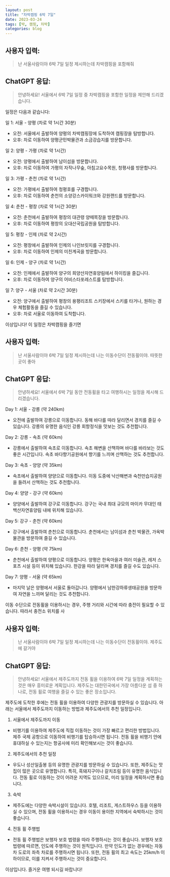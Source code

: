 ```yaml
---
layout: post
title: "차박캠핑 6박 7일"
date: 2023-03-24
tags: [박, 캠핑, 차박]
categories: blog
---
```


## 사용자 입력:
> 난 서울사람이야 6박 7일 일정 제시하는데 차박캠핑을 포함해줘

## ChatGPT 응답:
> 안녕하세요! 서울에서 6박 7일 일정 중 차박캠핑을 포함한 일정을 제안해 드리겠습니다.

일정은 다음과 같습니다:

일 1: 서울 - 양평 (차로 약 1시간 30분)
- 오전: 서울에서 출발하여 양평의 차박캠핑장에 도착하여 캠핑장을 탐방합니다. 
- 오후: 차로 이동하여 양평군민박물관과 소금강습지를 방문합니다.

일 2: 양평 - 가평 (차로 약 1시간)
- 오전: 양평에서 출발하여 남이섬을 방문합니다. 
- 오후: 차로 이동하여 가평의 자작나무숲, 아침고요수목원, 청평사를 방문합니다.

일 3: 가평 - 춘천 (차로 약 1시간)
- 오전: 가평에서 출발하여 청평호를 구경합니다. 
- 오후: 차로 이동하여 춘천의 소양강스카이워크와 강원랜드를 방문합니다.

일 4: 춘천 - 평창 (차로 약 1시간 30분)
- 오전: 춘천에서 출발하여 평창의 대관령 양떼목장을 방문합니다. 
- 오후: 차로 이동하여 평창의 오대산국립공원을 탐방합니다.

일 5: 평창 - 인제 (차로 약 2시간)
- 오전: 평창에서 출발하여 인제의 나인브릿지를 구경합니다. 
- 오후: 차로 이동하여 인제의 미친계곡을 방문합니다.

일 6: 인제 - 양구 (차로 약 1시간)
- 오전: 인제에서 출발하여 양구의 희양산자연휴양림에서 하이킹을 즐깁니다.
- 오후: 차로 이동하여 양구의 어비스타포레스트를 탐방합니다.

일 7: 양구 - 서울 (차로 약 2시간 30분)
- 오전: 양구에서 출발하여 평창의 용평리조트 스키장에서 스키를 타거나, 원하는 경우 체험활동을 즐길 수 있습니다.
- 오후: 차로 서울로 이동하여 도착합니다.

이상입니다! 이 일정은 차박캠핑을 즐기면

## 사용자 입력:
> 난 서울사람이야 6박 7일 일정 제시하는데 나는 이동수단이 전동휠이야. 따뜻한 곳이 좋아

## ChatGPT 응답:
> 안녕하세요! 서울에서 6박 7일 동안 전동휠을 타고 여행하시는 일정을 제시해 드리겠습니다.

Day 1: 서울 - 강릉 (약 240km)
- 오전에 출발하여 강릉으로 이동합니다. 동해 바다를 따라 달리면서 경치를 즐길 수 있습니다. 강릉의 유명한 음식인 강릉 회항정식을 맛보는 것도 추천합니다.

Day 2: 강릉 - 속초 (약 60km)
- 강릉에서 출발하여 속초로 이동합니다. 속초 해변을 산책하며 바다를 바라보는 것도 좋은 시간입니다. 속초 바다향기공원에서 향기를 느끼며 산책하는 것도 추천합니다.

Day 3: 속초 - 양양 (약 35km)
- 속초에서 출발하여 양양으로 이동합니다. 이동 도중에 낙산해변과 숙천만습지공원을 들려서 산책하는 것도 추천합니다.

Day 4: 양양 - 강구 (약 60km)
- 양양에서 출발하여 강구로 이동합니다. 강구는 국내 최대 규모의 마이카 무대인 태백산자연휴양림 내에 위치해 있습니다.

Day 5: 강구 - 춘천 (약 60km)
- 강구에서 출발하여 춘천으로 이동합니다. 춘천에서는 남이섬과 춘천 박물관, 가옥박물관을 방문하여 즐길 수 있습니다.

Day 6: 춘천 - 양평 (약 75km)
- 춘천에서 출발하여 양평으로 이동합니다. 양평은 한옥마을과 여러 미술관, 레저 스포츠 시설 등이 위치해 있습니다. 한강을 따라 달리며 경치를 즐길 수도 있습니다.

Day 7: 양평 - 서울 (약 65km)
- 마지막 날은 양평에서 서울로 돌아갑니다. 양평에서 남한강하류생태공원을 방문하여 자연을 느끼며 달리는 것도 추천합니다.

이동 수단으로 전동휠을 이용하시는 경우, 주행 거리와 시간에 따라 충전이 필요할 수 있습니다. 따라서 충전소 위치를 사

## 사용자 입력:
> 난 서울사람이야 6박 7일 일정 제시하는데 나는 이동수단이 전동휠이야. 제주도에 갈거야

## ChatGPT 응답:
> 안녕하세요! 서울에서 제주도까지 전동 휠을 이용하여 6박 7일 일정을 계획하는 것은 매우 흥미로운 계획입니다. 제주도는 대한민국에서 가장 아름다운 섬 중 하나로, 전동 휠로 여행을 즐길 수 있는 좋은 장소입니다.

제주도에 도착한 후에는 전동 휠을 이용하여 다양한 관광지를 방문하실 수 있습니다. 아래는 서울에서 제주도까지 이동하는 방법과 제주도에서의 추천 일정입니다.

1. 서울에서 제주도까지 이동
- 비행기를 이용하여 제주도에 직접 이동하는 것이 가장 빠르고 편리한 방법입니다. 제주 국제 공항으로 이동하여 비행기를 탑승하시면 됩니다. 전동 휠을 비행기 안에 휴대하실 수 있는지는 항공사에 미리 확인해보시는 것이 좋습니다.

2. 제주도에서의 추천 일정
- 우도나 성산일출봉 등의 유명한 관광지를 방문하실 수 있습니다. 또한, 제주도는 맛집이 많은 곳으로 유명합니다. 특히, 흑돼지구이나 갈치조림 등이 유명한 음식입니다. 전동 휠로 이동하는 것이 어려운 지역도 있으므로, 미리 일정을 계획하시면 좋습니다.

3. 숙박
- 제주도에는 다양한 숙박시설이 있습니다. 호텔, 리조트, 게스트하우스 등을 이용하실 수 있으며, 전동 휠을 이용하시는 경우 이동이 용이한 지역에서 숙박하시는 것이 좋습니다.

4. 전동 휠 주행법
- 전동 휠 주행법은 보행자 보호 법령을 따라 주행하시는 것이 좋습니다. 보행자 보호 법령에 따르면, 인도에 주행하는 것이 원칙입니다. 만약 인도가 없는 경우에는 자동차 도로의 좌측 차로를 주행하시면 됩니다. 또한, 전동 휠의 최고 속도는 25km/h 이하이므로, 이를 지켜서 주행하시는 것이 중요합니다.

이상입니다. 즐거운 여행 되시길 바랍니다!

